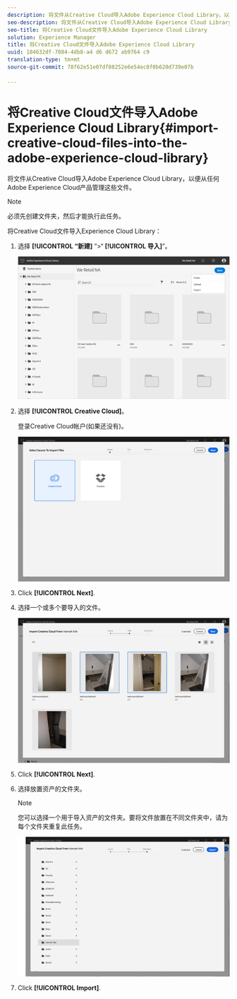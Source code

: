 ```yaml
---
description: 将文件从Creative Cloud导入Adobe Experience Cloud Library，以便从任何Adobe Experience Cloud产品管理这些文件。
seo-description: 将文件从Creative Cloud导入Adobe Experience Cloud Library，以便从任何Adobe Experience Cloud产品管理这些文件。
seo-title: 将Creative Cloud文件导入Adobe Experience Cloud Library
solution: Experience Manager
title: 将Creative Cloud文件导入Adobe Experience Cloud Library
uuid: 184632df-7084-4db8-a4 d6 d672 ab9764 c9
translation-type: tm+mt
source-git-commit: 78f62e51e07df88252e6e54ec8f0b620d739e07b

---
```



# 将Creative Cloud文件导入Adobe Experience Cloud Library{#import-creative-cloud-files-into-the-adobe-experience-cloud-library}

将文件从Creative Cloud导入Adobe Experience Cloud Library，以便从任何Adobe Experience Cloud产品管理这些文件。

>[!NOTE]
>
>必须先创建文件夹，然后才能执行此任务。

将Creative Cloud文件导入Experience Cloud Library：

1. 选择 **[!UICONTROL “新建]** ”&gt;“ **[!UICONTROL 导入]**”。

   ![](assets/library_new_folder_upload.png)

1. 选择 **[!UICONTROL Creative Cloud]**。

   登录Creative Cloud帐户(如果还没有)。

   ![](assets/library_import_cc.png)

1. Click **[!UICONTROL Next]**.
1. 选择一个或多个要导入的文件。

   ![](assets/library_import_cc_assets_selected.png)

1. Click **[!UICONTROL Next]**.
1. 选择放置资产的文件夹。

   >[!NOTE]
   >
   >您可以选择一个用于导入资产的文件夹。要将文件放置在不同文件夹中，请为每个文件夹重复此任务。

   ![](assets/library_import_cc_folder_select.png)

1. Click **[!UICONTROL Import]**.

